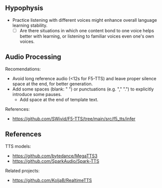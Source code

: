 ## Hypophysis
- Practice listening with different voices might enhance overall language learning stability.
  - [ ] Are there situations in which one content bond to one voice helps better with learning, or listening to familiar voices even one's own voices.

## Audio Processing
Recomendations:
- Avoid long reference audio (<12s for F5-TTS) and leave proper silence space at the end, for better generation.
- Add some spaces (blank: " ") or punctuations (e.g. "," ".") to explicitly introduce some pauses.
  - Add space at the end of template text.

References:
  - https://github.com/SWivid/F5-TTS/tree/main/src/f5_tts/infer

## References
TTS models:
  - https://github.com/bytedance/MegaTTS3
  - https://github.com/SparkAudio/Spark-TTS

Related projects:
  - https://github.com/KoljaB/RealtimeTTS
